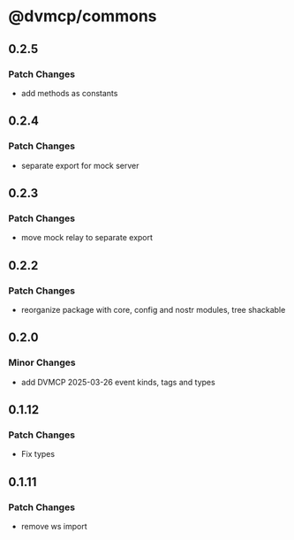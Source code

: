 # @dvmcp/commons

## 0.2.5

### Patch Changes

- add methods as constants

## 0.2.4

### Patch Changes

- separate export for mock server

## 0.2.3

### Patch Changes

- move mock relay to separate export

## 0.2.2

### Patch Changes

- reorganize package with core, config and nostr modules, tree shackable

## 0.2.0

### Minor Changes

- add DVMCP 2025-03-26 event kinds, tags and types

## 0.1.12

### Patch Changes

- Fix types

## 0.1.11

### Patch Changes

- remove ws import

